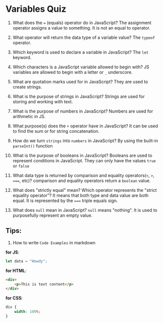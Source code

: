 # Variables Quiz

1. What does the `=` (equals) operator do in JavaScript?
   The assignment operator assigns a value to something. It is not an equal to operator.

2. What operator will return the data type of a variable value?
   The `typeof` operator.

3. Which keyword is used to declare a variable in JavaScript?
   The `let` keyword.

4. Which characters is a JavaScript variable allowed to begin with?
   JS variables are allowed to begin with a letter or `_` underscore.

5. What are quotation marks used for in JavaScript?
   They are used to create strings.

6. What is the purpose of strings in JavaScript?
   Strings are used for storing and working with text.

7. What is the purpose of numbers in JavaScript?
   Numbers are used for arithmetic in JS.

8. What purpose(s) does the `+` operator have in JavaScript?
   It can be used to find the sum or for string concatenation.

9. How do we turn `strings` into `numbers` in JavaScript?
   By using the built-in `parseInt()` function

10. What is the purpose of booleans in JavaScript?
    Booleans are used to represent conditions in JavaScript. They can only have the values `true` or `false`

11. What data type is returned by comparison and equality operators(`<`, `>`, `===`, etc)?
    comparison and equality operators return a `boolean` value.

12. What does "strictly equal" mean? Which operator represents the "strict equality operator"?
    It means that both type and data value are both equal. It is represented by the `===` triple equals sign.

13. What does `null` mean in JavaScript?
    `null` means "nothing". It is used to purposefully represent an empty value.

## Tips:

1. How to write `Code Examples` in markdown

**for JS**:

```javascript
let data = "Howdy";
```

**for HTML**:

```html
<div>
    <p>This is text content</p>
</div>
```

**for CSS**:

```css
div {
    width: 100%;
}
```
